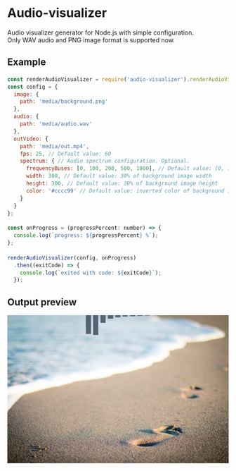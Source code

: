 # Audio-visualizer
Audio visualizer generator for Node.js with simple configuration.  
Only WAV audio and PNG image format is supported now.

## Example
```javascript
const renderAudioVisualizer = require('audio-visualizer').renderAudioVisualizer;
const config = {
  image: {
    path: 'media/background.png'
  },
  audio: {
    path: 'media/audio.wav'
  },
  outVideo: {
    path: 'media/out.mp4',
    fps: 25, // Default value: 60
    spectrum: { // Audio spectrum configuration. Optional.
      frequencyBuses: [0, 100, 200, 500, 1000], // Default value: [0, 100, 200, 500, 1000, 1500, 2000, 3000, 5000, 10000]
      width: 300, // Default value: 30% of background image width
      height: 300, // Default value: 30% of background image height
      color: '#cccc99' // Default value: inverted color of background image
    }
  }
};

const onProgress = (progressPercent: number) => {
  console.log(`progress: ${progressPercent} %`);
};

renderAudioVisualizer(config, onProgress)
  .then((exitCode) => {
    console.log(`exited with code: ${exitCode}`);
  });
```

## Output preview
![frame of output video](example/media/out-sample.png)
